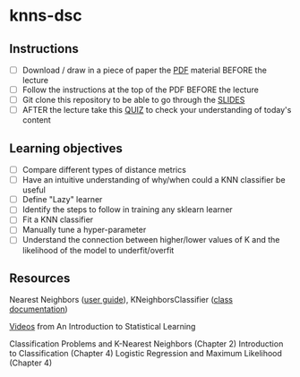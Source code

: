 # knns-dsc

## Instructions

* [ ] Download / draw in a piece of paper the [PDF](https://github.com/learn-co-students/knns-dsc/blob/master/knn_worksheet.pdf) material BEFORE the lecture
* [ ] Follow the instructions at the top of the PDF BEFORE the lecture
* [ ] Git clone this repository to be able to go through the [SLIDES](https://github.com/learn-co-students/knns-dsc/blob/master/knn_classification.slides.html)
* [ ] AFTER the lecture take this [QUIZ](https://forms.gle/kq9jUSgLf2DAD9eW6) to check your understanding of today's content

## Learning objectives
* [ ] Compare different types of distance metrics
* [ ] Have an intuitive understanding of why/when could a KNN classifier be useful
* [ ] Define "Lazy" learner
* [ ] Identify the steps to follow in training any sklearn learner
* [ ] Fit a KNN classifier
* [ ] Manually tune a hyper-parameter
* [ ] Understand the connection between higher/lower values of K and the likelihood of the model to underfit/overfit

## Resources
Nearest Neighbors ([user guide](http://scikit-learn.org/stable/modules/neighbors.html)), KNeighborsClassifier ([class documentation](http://scikit-learn.org/stable/modules/generated/sklearn.neighbors.KNeighborsClassifier.html))

[Videos](http://www.dataschool.io/15-hours-of-expert-machine-learning-videos/) from An Introduction to Statistical Learning

Classification Problems and K-Nearest Neighbors (Chapter 2)
Introduction to Classification (Chapter 4)
Logistic Regression and Maximum Likelihood (Chapter 4)
